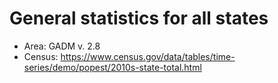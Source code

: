 # General statistics for all states

- Area: GADM v. 2.8
- Census: https://www.census.gov/data/tables/time-series/demo/popest/2010s-state-total.html
